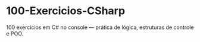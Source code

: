 # 100-Exercicios-CSharp
100 exercícios em C# no console — prática de lógica, estruturas de controle e POO.
